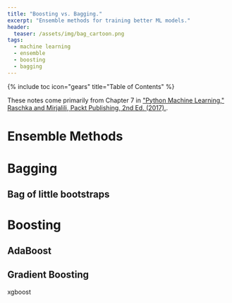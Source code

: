 ```yaml
---
title: "Boosting vs. Bagging."
excerpt: "Ensemble methods for training better ML models."
header:
  teaser: /assets/img/bag_cartoon.png
tags:
  - machine learning
  - ensemble
  - boosting
  - bagging
---
```


{% include toc icon="gears" title="Table of Contents" %}

These notes come primarily from Chapter 7 in ["Python Machine Learning," Raschka and Mirjalili, Packt Publishing, 2nd Ed. (2017).](https://www.packtpub.com/product/python-machine-learning-second-edition/9781787125933).

# Ensemble Methods

# Bagging

## Bag of little bootstraps

# Boosting

## AdaBoost

## Gradient Boosting

xgboost


